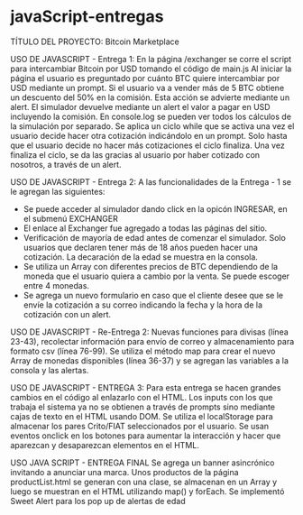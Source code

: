 # javaScript-entregas
TÍTULO DEL PROYECTO:
Bitcoin Marketplace

USO DE JAVASCRIPT - Entrega 1:
En la página /exchanger se corre el script para intercambiar Bitcoin por USD tomando el código de main.js
Al iniciar la página el usuario es preguntado por cuánto BTC quiere intercambiar por USD mediante un prompt.
Si el usuario va a vender más de 5 BTC obtiene un descuento del 50% en la comisión.  Esta acción se advierte mediante un alert.
El simulador devuelve mediante un alert el valor a pagar en USD incluyendo la comisión.
En console.log se pueden ver todos los cálculos de la simulación por separado.
Se aplica un ciclo while que se activa una vez el usuario decide hacer otra cotización indicándolo en un prompt.
Solo hasta que el usuario decide no hacer más cotizaciones el ciclo finaliza.
Una vez finaliza el ciclo, se da las gracias al usuario por haber cotizado con nosotros, a través de un alert.

USO DE JAVASCRIPT - Entrega 2:
A las funcionalidades de la Entrega - 1 se le agregan las siguientes:
- Se puede acceder al simulador dando click en la opicón INGRESAR, en el submenú EXCHANGER
- El enlace al Exchanger fue agregado a todas las páginas del sitio.
- Verificación de mayoría de edad antes de comenzar el simulador. Solo usuarios que declaren tener más de 18 años pueden hacer una cotización.  La decaración de la edad se muestra en la consola.
- Se utiliza un Array con diferentes precios de BTC dependiendo de la moneda que el usuario quiera a cambio por la venta.  Se puede escoger entre 4 monedas.
- Se agrega un nuevo formulario en caso que el cliente desee que se le envíe la cotización a su correo indicando la fecha y la hora de la cotización con un alert.

USO DE JAVASCRIPT - Re-Entrega 2:
Nuevas funciones para divisas (línea 23-43), recolectar información para envío de correo y almacenamiento para formato csv (línea 76-99).  Se utiliza el método map para crear el nuevo Array de monedas disponibles (línea 36-37) y se agregan las variables a la consola y las alertas.

USO DE JAVASCRIPT - ENTREGA 3:
Para esta entrega se hacen grandes cambios en el código al enlazarlo con el HTML.  Los inputs con los que trabaja el sistema ya no se obtienen a través de prompts sino mediante cajas de texto en el HTML usando DOM.
Se utiliza el localStorage para almacenar los pares Crito/FIAT seleccionados por el usuario.
Se usan eventos onclick en los botones para aumentar la interacción y hacer que aparezcan y desaparezcan elementos en el HTML.

USO JAVA SCRIPT - ENTREGA FINAL
Se agrega un banner asincrónico invitando a anunciar una marca.
Unos productos de la página productList.html se generan con una clase, se almacenan en un Array y luego se muestran en el HTML utilizando map() y forEach.
Se implementó Sweet Alert para los pop up de alertas de edad
